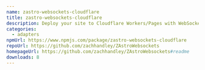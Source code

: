 ```yaml
---
name: zastro-websockets-cloudflare
title: zastro-websockets-cloudflare
description: Deploy your site to Cloudflare Workers/Pages with WebSocket support
categories:
  - adapters
npmUrl: https://www.npmjs.com/package/zastro-websockets-cloudflare
repoUrl: https://github.com/zachhandley/ZAstroWebsockets
homepageUrl: https://github.com/zachhandley/ZAstroWebsockets#readme
downloads: 8
---
```

